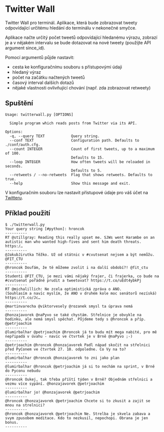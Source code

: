 # Twitter Wall

Twitter Wall pro terminál. Aplikace, která bude zobrazovat tweety odpovídající určitému hledání do terminálu v nekonečné smyčce.

Aplikace načte určitý počet tweetů odpovídající hledanému výrazu, zobrazí je a v nějakém intervalu se bude dotazovat na nové tweety (použijte API argument since_id).

Pomocí argumentů půjde nastavit:

* cesta ke konfiguračnímu souboru s přístupovými údaji
* hledaný výraz
* počet na začátku načtených tweetů
* časový interval dalších dotazů
* nějaké vlastnosti ovlivňující chování (např. zda zobrazovat retweety)

## Spuštění

```
Usage: twitterwall.py [OPTIONS]

  Simple program which reads posts from Twitter via its API.

Options:
  -q, --query TEXT            Query string.
  --conf TEXT                 Configuration path. Defaults to ./conf/auth.cfg.
  --count INTEGER             Count of first tweets, up to a maximum of 100.
                              Defaults to 15.
  --loop INTEGER              How often tweets will be reloaded in seconds.
                              Defaults to 5.
  --retweets / --no-retweets  Flag that shows retweets. Defaults to true.
  --help                      Show this message and exit.
```

V konfiguračním souboru lze nastavit přístupové údaje pro váš účet na [Twitteru](https://twitter.com/).

## Příklad použití

```
$ ./twitterwall.py
Your query string [#python]: hroncok
----------
RT @stillgray: Reading this really upset me. SJWs went Harambe on an autistic man who wanted high-fives and sent him death threats. https:/…
----------
@JakubJirutka Těžko. Už od státnic v #cvutsenat nejsem a být nemůžu. @FIT_CTU
----------
@hroncok Doufám, že tě můžeme zvolit i na další období?! @fit_ctu
----------
Studenti @FIT_CTU, je mezi vámi nějaký frajer, či frajerka, co bude na #cvutsenat pořádně prudit a tweetovat? https://t.co/uEdt4ybkPj
----------
RT @michalillich: Ne zcela optimistická zpráva o ANO.
(Souhlasím a navíc myslím, že ANO v druhém kole moc senátorů nezíská)
https://t.co/Jc…
----------
@martinvarecha @viktorvesely @rozanek smysl ta úprava nemá
----------
@honzajavorek @naPyvo se také chystám. Střelnice je obvykle na hodinku, ale nemá smysl spěchat. Půjdeme tedy s @hroncok a příp. @petrjoachim
----------
@lumirbalhar @petrjoachim @hroncok já to budu mít mega nabité, pro mě nepřipadá v úvahu - navíc ve čtvrtek je v Brně @naPyvo ;-)
----------
@petrjoachim @hroncok @honzajavorek Padl nápad skočit na střelnici před PyConem ve čtvrtek 27. 10. odpoledne. Co Vy na to?
----------
@lumirbalhar @hroncok @honzajavorek to zni jako plan
----------
@lumirbalhar @hroncok @petrjoachim já si to nechám na sprint, v Brně do Pyconu nebudu
----------
@hroncok Oukej, tak třeba příští týden v Brně? Objednám střelnici a vezmu více sypání. @honzajavorek @petrjoachim
----------
@lumirbalhar jo! @honzajavorek @petrjoachim
----------
@hroncok @honzajavorek @petrjoachim Chcete si to zkusit a zajit se mnou na strelnici?
----------
@hroncok @honzajavorek @petrjoachim Ne. Strelba je skvela zabava a svym zpusobem meditace. Kdo to nezkusil, nepochopi. Obrana je jen bonus.
----------
```